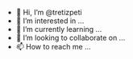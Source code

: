 - 👋 Hi, I’m @tretizpeti
- 👀 I’m interested in ...
- 🌱 I’m currently learning ...
- 💞️ I’m looking to collaborate on ...
- 📫 How to reach me ...

<!---
tretizpeti/tretizpeti is a ✨ special ✨ repository because its `README.md` (this file) appears on your GitHub profile.
You can click the Preview link to take a look at your changes.
--->
